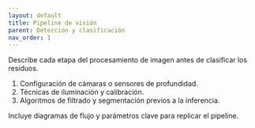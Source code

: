 ```yaml
---
layout: default
title: Pipeline de visión
parent: Detección y clasificación
nav_order: 1
---
```


Describe cada etapa del procesamiento de imagen antes de clasificar los residuos.

1. Configuración de cámaras o sensores de profundidad.
2. Técnicas de iluminación y calibración.
3. Algoritmos de filtrado y segmentación previos a la inferencia.

Incluye diagramas de flujo y parámetros clave para replicar el pipeline.
